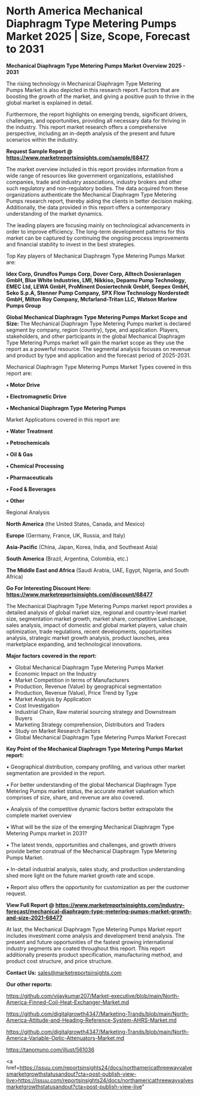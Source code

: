 # North America Mechanical Diaphragm Type Metering Pumps Market 2025 | Size, Scope, Forecast to 2031

<Strong> Mechanical Diaphragm Type Metering Pumps Market Overview 2025 - 2031</strong>

The rising technology in Mechanical Diaphragm Type Metering Pumps Market is also depicted in this research report. Factors that are boosting the growth of the market, and giving a positive push to thrive in the global market is explained in detail.

Furthermore, the report highlights on emerging trends, significant drivers, challenges, and opportunities, providing all necessary data for thriving in the industry. This report market research offers a comprehensive perspective, including an in-depth analysis of the present and future scenarios within the industry.

<strong>Request Sample Report @ <a href=https://www.marketreportsinsights.com/sample/68477>https://www.marketreportsinsights.com/sample/68477</a></strong>

The market overview included in this report provides information from a wide range of resources like government organizations, established companies, trade and industry associations, industry brokers and other such regulatory and non-regulatory bodies. The data acquired from these organizations authenticate the Mechanical Diaphragm Type Metering Pumps research report, thereby aiding the clients in better decision making. Additionally, the data provided in this report offers a contemporary understanding of the market dynamics.

The leading players are focusing mainly on technological advancements in order to improve efficiency. The long-term development patterns for this market can be captured by continuing the ongoing process improvements and financial stability to invest in the best strategies.

Top Key players of Mechanical Diaphragm Type Metering Pumps Market are:

<strong>Idex Corp, Grundfos Pumps Corp, Dover Corp, Alltech Dosieranlagen GmbH, Blue White Industries, LMI, Nikkiso, Depamu Pump Technology, EMEC Ltd, LEWA GmbH, ProMinent Dosiertechnik GmbH, Seepex GmbH, Seko S.p.A, Stenner Pump Company, SPX Flow Technology Norderstedt GmbH, Milton Roy Company, Mcfarland-Tritan LLC, Watson Marlow Pumps Group</strong>

<strong><b>Global Mechanical Diaphragm Type Metering Pumps Market Scope and Size:</b></strong>
The Mechanical Diaphragm Type Metering Pumps market is declared segment by company, region (country), type, and application. Players, stakeholders, and other participants in the global Mechanical Diaphragm Type Metering Pumps market will gain the market scope as they use the report as a powerful resource. The segmental analysis focuses on revenue and product by type and application and the forecast period of 2025-2031.

Mechanical Diaphragm Type Metering Pumps Market Types covered in this report are:

<strong>• Motor Drive

• Electromagnetic Drive

• Mechanical Diaphragm Type Metering Pumps</strong>

Market Applications covered in this report are:

<strong>• Water Treatment

• Petrochemicals

• Oil & Gas

• Chemical Processing

• Pharmaceuticals

• Food & Beverages

• Other</strong> 

Regional Analysis

<strong>North America</strong> (the United States, Canada, and Mexico)

<strong>Europe</strong> (Germany, France, UK, Russia, and Italy)

<strong>Asia-Pacific</strong> (China, Japan, Korea, India, and Southeast Asia)

<strong>South America</strong> (Brazil, Argentina, Colombia, etc.)

<strong>The Middle East and Africa</strong> (Saudi Arabia, UAE, Egypt, Nigeria, and South Africa)

<strong>Go For Interesting Discount Here: <a href=https://www.marketreportsinsights.com/discount/68477>https://www.marketreportsinsights.com/discount/68477</a></strong>

The Mechanical Diaphragm Type Metering Pumps market report provides a detailed analysis of global market size, regional and country-level market size, segmentation market growth, market share, competitive Landscape, sales analysis, impact of domestic and global market players, value chain optimization, trade regulations, recent developments, opportunities analysis, strategic market growth analysis, product launches, area marketplace expanding, and technological innovations.

<strong><b>Major factors covered in the report:</b></strong>
<ul>
  <li>Global Mechanical Diaphragm Type Metering Pumps Market </li>
  <li>Economic Impact on the Industry</li>
  <li>Market Competition in terms of Manufacturers</li>
  <li>Production, Revenue (Value) by geographical segmentation</li>
  <li>Production, Revenue (Value), Price Trend by Type</li>
  <li>Market Analysis by Application</li>
  <li>Cost Investigation</li>
  <li>Industrial Chain, Raw material sourcing strategy and Downstream Buyers</li>
  <li>Marketing Strategy comprehension, Distributors and Traders</li>
  <li>Study on Market Research Factors</li>
  <li>Global Mechanical Diaphragm Type Metering Pumps Market Forecast</li>
</ul>

<strong><b>Key Point of the Mechanical Diaphragm Type Metering Pumps Market report:</b></strong>

• Geographical distribution, company profiling, and various other market segmentation are provided in the report.

• For better understanding of the global Mechanical Diaphragm Type Metering Pumps market status, the accurate market valuation which comprises of size, share, and revenue are also covered.

• Analysis of the competitive dynamic factors better extrapolate the complete market overview

• What will be the size of the emerging Mechanical Diaphragm Type Metering Pumps market in 2031?

• The latest trends, opportunities and challenges, and growth drivers provide better construal of the Mechanical Diaphragm Type Metering Pumps Market.

• In-detail industrial analysis, sales study, and production understanding shed more light on the future market growth rate and scope.

• Report also offers the opportunity for customization as per the customer request.

<strong><b>View Full Report @ <a href=https://www.marketreportsinsights.com/industry-forecast/mechanical-diaphragm-type-metering-pumps-market-growth-and-size-2021-68477>https://www.marketreportsinsights.com/industry-forecast/mechanical-diaphragm-type-metering-pumps-market-growth-and-size-2021-68477</a></b></strong>


At last, the Mechanical Diaphragm Type Metering Pumps Market report includes investment come analysis and development trend analysis. The present and future opportunities of the fastest growing international industry segments are coated throughout this report. This report additionally presents product specification, manufacturing method, and product cost structure, and price structure.

<strong>Contact Us:</strong>
sales@marketreportsinsights.com

<strong>Our other reports:</strong>

<a href=https://github.com/vijaykumar207/Market-executive/blob/main/North-America-Finned-Coil-Heat-Exchanger-Market.md>https://github.com/vijaykumar207/Market-executive/blob/main/North-America-Finned-Coil-Heat-Exchanger-Market.md</a>

<a href=https://github.com/digitalgrowth4347/Marketing-Trands/blob/main/North-America-Attitude-and-Heading-Reference-System-AHRS-Market.md>https://github.com/digitalgrowth4347/Marketing-Trands/blob/main/North-America-Attitude-and-Heading-Reference-System-AHRS-Market.md</a>

<a href=https://github.com/digitalgrowth4347/Marketing-Trands/blob/main/North-America-Variable-Optic-Attenuators-Market.md>https://github.com/digitalgrowth4347/Marketing-Trands/blob/main/North-America-Variable-Optic-Attenuators-Market.md</a>

<a href=https://tanomuno.com/illust/561036>https://tanomuno.com/illust/561036</a>

<a href=https://issuu.com/reportsinsights24/docs/northamericathreewayvalvesmarketgrowthstatusandout?cta=post-publish-view-live>https://issuu.com/reportsinsights24/docs/northamericathreewayvalvesmarketgrowthstatusandout?cta=post-publish-view-live</a>"
